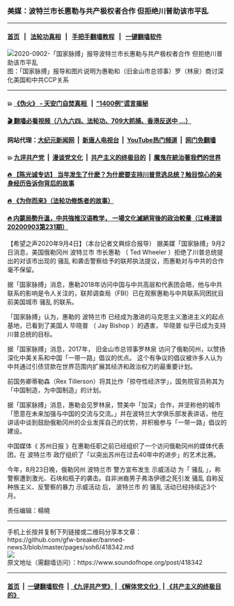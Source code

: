 ### 美媒：波特兰市长惠勒与共产极权者合作  但拒绝川普助该市平乱
------------------------

#### [首页](https://github.com/gfw-breaker/banned-news3/blob/master/README.md) &nbsp;&nbsp;|&nbsp;&nbsp; [法轮功真相](https://github.com/begood0513/basic/blob/master/README.md)  &nbsp;&nbsp;|&nbsp;&nbsp; [手把手翻墙教程](https://github.com/gfw-breaker/guides/wiki)  &nbsp;&nbsp;|&nbsp;&nbsp; [一键翻墙软件](https://github.com/gfw-breaker/nogfw/blob/master/README.md)  



<div><img alt="2020-0902-「国家脉搏」报导波特兰市长惠勒与共产极权者合作  但拒绝川普助该市平乱" src="https://img.soundofhope.org/2020-09/1599237882974.jpg"/>
<br/><figcaption class="caption">
 图：「国家脉搏」报导和图片说明为惠勒和（旧金山市总领事）罗（林泉）商讨深化美国和中共CCP关系
</figcaption></div><hr/>

#### 💥 [《伪火》 - 天安门自焚真相 ](http://141.164.51.119:10000/videos/blog/weihuo.html)&nbsp; |&nbsp; [“1400例”谎言揭秘  ](http://141.164.51.119:10000/videos/blog/jiexi1400.html)

#### [ 🎬  翻墙必看视频（八九六四、法轮功、709大抓捕、香港反送中 ...）](https://github.com/gfw-breaker/links/blob/master/banned.md)

#### 网站代理：[大纪元新闻网](http://167.172.10.89:10080/gb/) &nbsp;|&nbsp; [新唐人电视台](http://167.172.10.89:8808/gb/)  &nbsp;|&nbsp; [YouTube热门频道](http://158.247.203.241/youtube.html) &nbsp;|&nbsp; [网门免翻墙](http://158.247.203.241:11000/show.aspx?name=ogHome)

#### 💥 [九评共产党](http://141.164.51.119:10000/videos/res/jiuping/)&nbsp; |&nbsp; [漫谈党文化](http://141.164.51.119:10000/videos/res/mtdwh/)&nbsp; |&nbsp; [共产主义的终极目的](http://141.164.51.119:10000/videos/res/zjmd/)&nbsp; |&nbsp; [魔鬼在統治著我們的世界](http://141.164.51.119:10000/videos/res/TheSpecter/)  

#### [ 🔥  【陈光诚专访】 当年发生了什麽？为什麽要支持川普竞选总统？触目惊心的亲身经历告诉你背后的故事](http://141.164.51.119:10000/videos/news/cgc02.html)

#### [ 🔥  《为你而来》（法轮功修炼者的故事）](http://141.164.51.119:10000/videos/news/ComingForYou.html)

#### [ 🔥  内蒙局勢升溫，中共強推汉语教学， 一場文化滅絕背後的政治較量（江峰漫談20200903第231期）](http://141.164.51.119:10000/videos/news/jf03.html)

<div><div class="Content__Wrapper sc-1bvya0-0 grZQxZ">
 <p class="meta-top">
  <span class="meta">
   【希望之声2020年9月4日】（本台记者文興综合报导）
  </span>
  据美媒「国家脉搏」9月2日消息，美国俄勒冈州
  <ok href="/term/368017">
   波特兰市
  </ok>
  <ok href="/term/368020">
   市长惠勒
  </ok>
  （
  <ok href="/term/324967">
   Ted Wheeler
  </ok>
  ）拒绝了川普总统提出的对该市出现的
  <ok href="/term/9589">
   骚乱
  </ok>
  和袭击警察给予的联邦执法提议，而惠勒对与中共的合作毫不保留。
 </p>
 <p>
  据「国家脉搏」消息，惠勒2018年访问中国与中共高层和代表团会晤，他与中共联系的影响是令人关注的，联邦调查局（FBI）已在观察惠勒与中共联系同困扰目前美国城市
  <ok href="/term/9589">
   骚乱
  </ok>
  的联系。
 </p>
 <div class="AD_Embed__Wrap-sc-1xslmin-0 igMuqX module desktop">
  <div>
  </div>
 </div>
 <p>
  「国家脉搏」认为，惠勒的
  <ok href="/term/368017">
   波特兰市
  </ok>
  已经成为激进的马克思主义激进主义的起点基地，已看到了美国人
  <ok href="/term/107909">
   毕晓普
  </ok>
  （
  <ok href="/term/368023">
   Jay Bishop
  </ok>
  ）的遇害，
  <ok href="/term/107909">
   毕晓普
  </ok>
  似乎已成为支持川普总统的目标。
 </p>
 <p>
  据「国家脉搏」消息，2017年，
  <ok href="/term/368026">
   旧金山市总领事罗林泉
  </ok>
  访问了俄勒冈州，以赞扬深化中美关系和中国「一带一路」倡议的优点。 这个有争议的倡议被许多人认为中共通过引债贷款在世界范围内扩展其经济和政治权力的最重要计划。
 </p>
 <p>
  前国务卿蒂勒森（Rex Tillerson）将其比作「掠夺性经济学」，国务院官员称其为「中国制造，为中国制造」的计划。
 </p>
 <p>
  据「国家脉搏」消息，惠勒会见罗林泉，赞美中「加深」合作，并坚称他的城市「愿意在未来加强与中国的交流与交流。」并在波特兰大学俱乐部发表讲话，他在讲话中谈到鼓励俄勒冈州的企业发挥自己的优势，并积极参与「一带一路」倡议的建设。
 </p>
 <p>
  中国媒体《
  <ok href="/term/368029">
   苏州日报
  </ok>
  》在惠勒任职之前已经组织了一个访问俄勒冈州的媒体代表团，在
  <ok href="/term/368017">
   波特兰市
  </ok>
  政厅组织了「以突出苏州在过去40年中的进步」的艺术比赛。
 </p>
 <p>
  今年，8月23日晚，俄勒冈州
  <ok href="/term/368017">
   波特兰市
  </ok>
  警方宣布发生
  <ok href="/term/291481">
   示威活动
  </ok>
  为「
  <ok href="/term/9589">
   骚乱
  </ok>
  」，称警察遭到激光、石块和瓶子的袭击。自非洲裔男子弗洛伊德之死引发
  <ok href="/term/9589">
   骚乱
  </ok>
  自称反种族主义、反警察的暴力
  <ok href="/term/291481">
   示威活动
  </ok>
  后，
  <ok href="/term/368017">
   波特兰市
  </ok>
  的
  <ok href="/term/9589">
   骚乱
  </ok>
  活动已经持续近3个月。
 </p>
 <p class="meta-btm">
  责任编辑：楊曉
 </p>
</div>
</div>
<hr/>
手机上长按并复制下列链接或二维码分享本文章：<br/>
https://github.com/gfw-breaker/banned-news3/blob/master/pages/soh6/418342.md <br/>
<a href='https://github.com/gfw-breaker/banned-news3/blob/master/pages/soh6/418342.md'><img src='https://github.com/gfw-breaker/banned-news3/blob/master/pages/soh6/418342.md.png'/></a> <br/>
原文地址（需翻墙访问）：https://www.soundofhope.org/post/418342


------------------------
#### [首页](https://github.com/gfw-breaker/banned-news3/blob/master/README.md) &nbsp;|&nbsp; [一键翻墙软件](https://github.com/gfw-breaker/nogfw/blob/master/README.md) &nbsp;| [《九评共产党》](https://github.com/gfw-breaker/9ping.md/blob/master/README.md#九评之一评共产党是什么) | [《解体党文化》](https://github.com/gfw-breaker/jtdwh.md/blob/master/README.md) | [《共产主义的终极目的》](https://github.com/gfw-breaker/gczydzjmd.md/blob/master/README.md)


<img src='http://gfw-breaker.win/banned-news3/pages/soh6/418342.md' width='0px' height='0px'/>